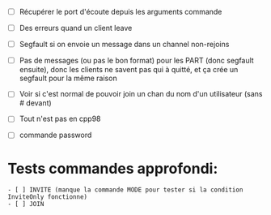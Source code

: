 - [ ] Récupérer le port d'écoute depuis les arguments commande
- [ ] Des erreurs quand un client leave
- [ ] Segfault si on envoie un message dans un channel non-rejoins
- [ ] Pas de messages (ou pas le bon format) pour les PART (donc segfault ensuite), donc les clients ne savent pas qui à quitté, et ça crée un segfault pour la même raison

- [ ] Voir si c'est normal de pouvoir join un chan du nom d'un utilisateur (sans # devant)

- [ ] Tout n'est pas en cpp98

- [ ] commande password

# Tests commandes approfondi:
	- [ ] INVITE (manque la commande MODE pour tester si la condition InviteOnly fonctionne)
	- [ ] JOIN
